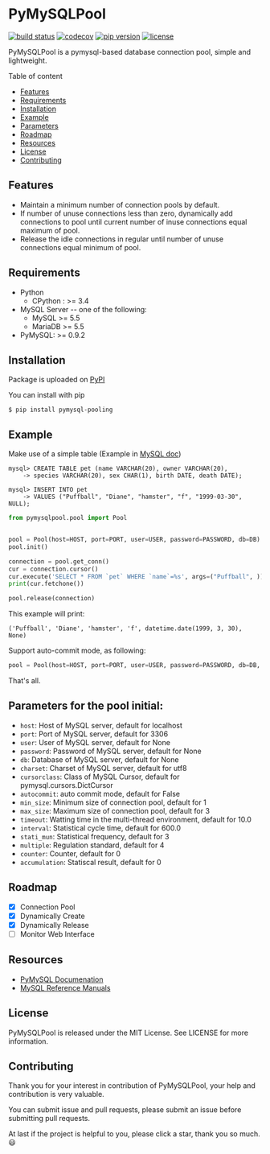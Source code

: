 # PyMySQLPool

[![build status](https://travis-ci.org/prprprus/PyMySQLPool.svg?branch=master)](hhttps://travis-ci.org/zongzhenh/PyMySQLPool.svg?branch=master) [![codecov](https://codecov.io/gh/zongzhenh/PyMySQLPool/branch/master/graph/badge.svg)](https://codecov.io/gh/zongzhenh/PyMySQLPool) [![pip version](https://img.shields.io/badge/pip-v18.1-blue.svg)](https://img.shields.io/badge/pip-v18.1-blue.svg) [![license](https://img.shields.io/dub/l/vibe-d.svg)](./LICENSE)

PyMySQLPool is a pymysql-based database connection pool, simple and lightweight.

Table of content

- [Features](https://github.com/zongzhenh/PyMySQLPool#features)
- [Requirements](https://github.com/zongzhenh/PyMySQLPool/blob/master/README.md#requirements)
- [Installation](https://github.com/zongzhenh/PyMySQLPool/blob/master/README.md#installation)
- [Example](https://github.com/zongzhenh/PyMySQLPool/blob/master/README.md#example)
- [Parameters](https://github.com/zongzhenh/PyMySQLPool/blob/master/README.md#parameters)
- [Roadmap](https://github.com/zongzhenh/PyMySQLPool/blob/master/README.md#roadmap)
- [Resources](https://github.com/zongzhenh/PyMySQLPool/blob/master/README.md#resources)
- [License](https://github.com/zongzhenh/PyMySQLPool/blob/master/README.md#license)
- [Contributing](https://github.com/zongzhenh/PyMySQLPool/blob/master/README.md#contributing)

## Features

- Maintain a minimum number of connection pools by default.
- If number of unuse connections less than zero, dynamically add connections to pool until current number of inuse connections equal maximum of pool.
- Release the idle connections in regular until number of unuse connections equal minimum of pool.

## Requirements

- Python
    - CPython : >= 3.4
- MySQL Server -- one of the following:
    - MySQL >= 5.5
    - MariaDB >= 5.5
- PyMySQL: >= 0.9.2

## Installation

Package is uploaded on [PyPI](https://pypi.org/project/pymysql-pooling/)

You can install with pip

```
$ pip install pymysql-pooling
```

## Example

Make use of a simple table (Example in [MySQL doc](https://dev.mysql.com/doc/refman/8.0/en/creating-tables.html))

```mysql
mysql> CREATE TABLE pet (name VARCHAR(20), owner VARCHAR(20),
    -> species VARCHAR(20), sex CHAR(1), birth DATE, death DATE);

mysql> INSERT INTO pet
    -> VALUES ("Puffball", "Diane", "hamster", "f", "1999-03-30", NULL);
```

```python
from pymysqlpool.pool import Pool


pool = Pool(host=HOST, port=PORT, user=USER, password=PASSWORD, db=DB)
pool.init()

connection = pool.get_conn()
cur = connection.cursor()
cur.execute('SELECT * FROM `pet` WHERE `name`=%s', args=("Puffball", ))
print(cur.fetchone())

pool.release(connection)
```

This example will print:

```
('Puffball', 'Diane', 'hamster', 'f', datetime.date(1999, 3, 30), None)
```

Support auto-commit mode, as following:

```python
pool = Pool(host=HOST, port=PORT, user=USER, password=PASSWORD, db=DB, autocommit=True)
```

That's all.

## Parameters for the pool initial:

- `host`: Host of MySQL server, default for localhost
- `port`: Port of MySQL server, default for 3306
- `user`: User of MySQL server, default for None
- `password`: Password of MySQL server, default for None
- `db`: Database of MySQL server, default for None
- `charset`: Charset of MySQL server, default for utf8
- `cursorclass`: Class of MySQL Cursor, default for pymysql.cursors.DictCursor
- `autocommit`: auto commit mode, default for False
- `min_size`: Minimum size of connection pool, default for 1
- `max_size`: Maximum size of connection pool, default for 3
- `timeout`: Watting time in the multi-thread environment, default for 10.0
- `interval`: Statistical cycle time, default for 600.0
- `stati_mun`: Statistical frequency, default for 3
- `multiple`: Regulation standard, default for 4
- `counter`: Counter, default for 0
- `accumulation`: Statiscal result, default for 0

## Roadmap

+ [x] Connection Pool
+ [x] Dynamically Create
+ [x] Dynamically Release
+ [ ] Monitor Web Interface

## Resources

- [PyMySQL Documenation](https://pymysql.readthedocs.io/en/latest/index.html)
- [MySQL Reference Manuals](https://dev.mysql.com/doc/refman/8.0/en/)

## License

PyMySQLPool is released under the MIT License. See LICENSE for more information.

## Contributing

Thank you for your interest in contribution of PyMySQLPool, your help and contribution is very valuable. 

You can submit issue and pull requests, please submit an issue before submitting pull requests.

At last if the project is helpful to you, please click a star, thank you so much.😃
